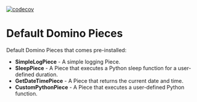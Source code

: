 [![codecov](https://codecov.io/gh/Tauffer-Consulting/default_domino_pieces/graph/badge.svg?token=DLCDR2S3B6)](https://codecov.io/gh/Tauffer-Consulting/default_domino_pieces)

# Default Domino Pieces
Default Domino Pieces that comes pre-installed:

- **SimpleLogPiece** - A simple logging Piece.
- **SleepPiece** - A Piece that executes a Python sleep function for a user-defined duration.
- **GetDateTimePiece** - A Piece that returns the current date and time.
- **CustomPythonPiece** - A Piece that executes a user-defined Python function.
